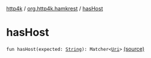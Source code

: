 [http4k](../index.md) / [org.http4k.hamkrest](index.md) / [hasHost](./has-host.md)

# hasHost

`fun hasHost(expected: `[`String`](https://kotlinlang.org/api/latest/jvm/stdlib/kotlin/-string/index.html)`): Matcher<`[`Uri`](../org.http4k.core/-uri/index.md)`>` [(source)](https://github.com/http4k/http4k/blob/master/http4k-testing-hamkrest/src/main/kotlin/org/http4k/hamkrest/uri.kt#L20)